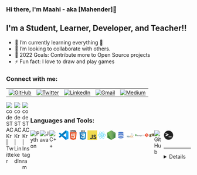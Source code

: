 ### Hi there, I'm Maahi - aka  [Mahender]👋 

## I'm a Student, Learner, Developer, and Teacher!!

- 🌱 I’m currently learning everything 🤣
- 👯 I’m looking to collaborate with others.
- 🥅 2022 Goals: Contribute more to Open Source projects
- ⚡ Fun fact: I love to draw and play games

### Connect with me:
<table>
  <tr>
      <td><a href="https://github.com/Maahi10001"><img src="https://img.shields.io/github/followers/Maahi10001.svg?label=GitHub&style=social" alt="GitHub"></a></td>
    <td><a href="https://twitter.com/Maahi_10001"><img src="https://img.shields.io/twitter/follow/Maahi_10001?label=Twitter&style=social" alt="Twitter"></a></td>
    <td><a href="https://www.linkedin.com/in/thanda-mahender-goud-77931b214/"><img src="https://img.shields.io/badge/LinkedIn--_.svg?style=social&logo=linkedin" alt="LinkedIn"></a></td>
    <td><a href="mailto:thandamahendergoud1@gmail.com"><img src="https://img.shields.io/badge/Gmail--_.svg?style=social&logo=gmail" alt="Gmail"></a></td>
    <td><a href="https://medium.com/@thandamahendergoud1"><img src="https://img.shields.io/badge/Medium-12100E?style=for-the-badge&logo=medium&logoColor=white" alt="Medium"></a></td>
  </tr>
</table>

[<img align="left" alt="codeSTACKr | Twitter" width="22px" src="https://user-images.githubusercontent.com/80961448/159343286-d8892727-14cc-4b88-ab75-7c64c6c79442.gif" />][twitter]
[<img align="left" alt="codeSTACKr | LinkedIn" width="22px" src="https://user-images.githubusercontent.com/80961448/159343586-679d79a3-07ac-4a44-b54e-49a7f65bd84d.png" />][linkedin]
[<img align="left" alt="codeSTACKr | Instagram" width="22px" src="https://user-images.githubusercontent.com/80961448/159343749-0959e1d0-c127-46b2-9ad6-2a08e7d08268.png" />][instagram]
<br />

### Languages and Tools:
<img align="left" alt="Python" width="26px" src="https://user-images.githubusercontent.com/80961448/159344305-af7df37a-9b31-4ee2-9280-5ba457fd5a61.gif" /> 
<img align="left" alt="Java" width="26px" src="https://user-images.githubusercontent.com/80961448/159344517-952f0f1c-b4bf-419d-b17c-315b68626ed3.gif" /> 
<img align="left" alt="C++" width="26px" src="https://user-images.githubusercontent.com/80961448/159345040-2945f183-7705-4d1f-b2c3-61935f52f4d6.png" /> 
<img align="left" alt="Visual Studio Code" width="26px" src="https://raw.githubusercontent.com/github/explore/80688e429a7d4ef2fca1e82350fe8e3517d3494d/topics/visual-studio-code/visual-studio-code.png" /> 
<img align="left" alt="HTML5" width="26px" src="https://raw.githubusercontent.com/github/explore/80688e429a7d4ef2fca1e82350fe8e3517d3494d/topics/html/html.png" />
<img align="left" alt="CSS3" width="26px" src="https://raw.githubusercontent.com/github/explore/80688e429a7d4ef2fca1e82350fe8e3517d3494d/topics/css/css.png" />
<img align="left" alt="JavaScript" width="26px" src="https://raw.githubusercontent.com/github/explore/80688e429a7d4ef2fca1e82350fe8e3517d3494d/topics/javascript/javascript.png" />
<img align="left" alt="React" width="26px" src="https://raw.githubusercontent.com/github/explore/80688e429a7d4ef2fca1e82350fe8e3517d3494d/topics/react/react.png" />
<img align="left" alt="Node.js" width="26px" src="https://raw.githubusercontent.com/github/explore/80688e429a7d4ef2fca1e82350fe8e3517d3494d/topics/nodejs/nodejs.png" />
<img align="left" alt="SQL" width="26px" src="https://raw.githubusercontent.com/github/explore/80688e429a7d4ef2fca1e82350fe8e3517d3494d/topics/sql/sql.png" />
<img align="left" alt="MySQL" width="26px" src="https://raw.githubusercontent.com/github/explore/80688e429a7d4ef2fca1e82350fe8e3517d3494d/topics/mysql/mysql.png" />
<img align="left" alt="MongoDB" width="26px" src="https://raw.githubusercontent.com/github/explore/80688e429a7d4ef2fca1e82350fe8e3517d3494d/topics/mongodb/mongodb.png" /> 
<img align="left" alt="Git" width="26px" src="https://raw.githubusercontent.com/github/explore/80688e429a7d4ef2fca1e82350fe8e3517d3494d/topics/git/git.png" />
<img align="left" alt="GitHub" width="26px" src="https://user-images.githubusercontent.com/80961448/159344805-01b57621-7835-4825-8780-fa9eef4797d4.png" />
<img align="left" alt="Terminal" width="26px" src="https://raw.githubusercontent.com/github/explore/80688e429a7d4ef2fca1e82350fe8e3517d3494d/topics/terminal/terminal.png" />

<br />

<br />

---
<details>

  ![Mahender's GitHub stats](https://github-readme-stats.vercel.app/api?username=Maahi10001&hide=contribs,prs)

</details>

[twitter]: https://twitter.com/Maahi_10001
[instagram]: https://instagram.com/Maahi_10001
[linkedin]: https://www.linkedin.com/in/t-mahender-goud-77931b214/
